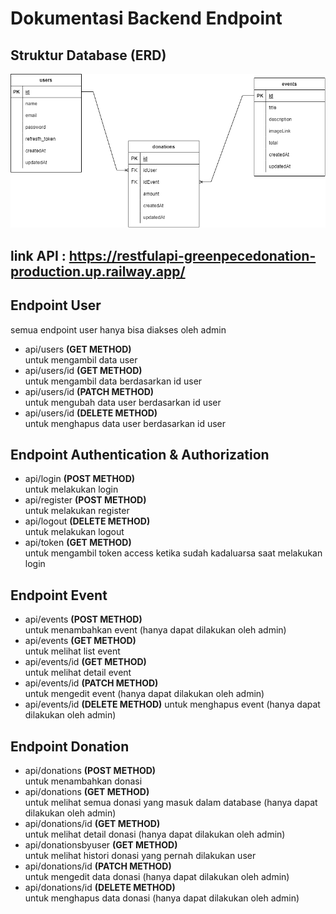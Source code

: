 # Dokumentasi Backend Endpoint

## Struktur Database (ERD)

![ERD Database Table!](/skilvul%20ERD.drawio.png)

## link API : https://restfulapi-greenpecedonation-production.up.railway.app/

## Endpoint User

semua endpoint user hanya bisa diakses oleh admin

- api/users **(GET METHOD)** <br>
  untuk mengambil data user
- api/users/id **(GET METHOD)** <br>
  untuk mengambil data berdasarkan id user
- api/users/id **(PATCH METHOD)** <br>
  untuk mengubah data user berdasarkan id user
- api/users/id **(DELETE METHOD)** <br>
  untuk menghapus data user berdasarkan id user

## Endpoint Authentication & Authorization

- api/login **(POST METHOD)** <br>
  untuk melakukan login
- api/register **(POST METHOD)** <br>
  untuk melakukan register
- api/logout **(DELETE METHOD)** <br>
  untuk melakukan logout
- api/token **(GET METHOD)** <br>
  untuk mengambil token access ketika sudah kadaluarsa saat melakukan login

## Endpoint Event

- api/events **(POST METHOD)** <br>
  untuk menambahkan event (hanya dapat dilakukan oleh admin)
- api/events **(GET METHOD)** <br>
  untuk melihat list event
- api/events/id **(GET METHOD)** <br>
  untuk melihat detail event
- api/events/id **(PATCH METHOD)** <br>
  untuk mengedit event (hanya dapat dilakukan oleh admin)
- api/events/id **(DELETE METHOD)**
  untuk menghapus event (hanya dapat dilakukan oleh admin)

## Endpoint Donation

- api/donations **(POST METHOD)** <br>
  untuk menambahkan donasi
- api/donations **(GET METHOD)** <br>
  untuk melihat semua donasi yang masuk dalam database (hanya dapat dilakukan oleh admin)
- api/donations/id **(GET METHOD)** <br>
  untuk melihat detail donasi (hanya dapat dilakukan oleh admin)
- api/donationsbyuser **(GET METHOD)** <br>
  untuk melihat histori donasi yang pernah dilakukan user
- api/donations/id **(PATCH METHOD)** <br>
  untuk mengedit data donasi (hanya dapat dilakukan oleh admin)
- api/donations/id **(DELETE METHOD)** <br>
  untuk menghapus data donasi (hanya dapat dilakukan oleh admin)
